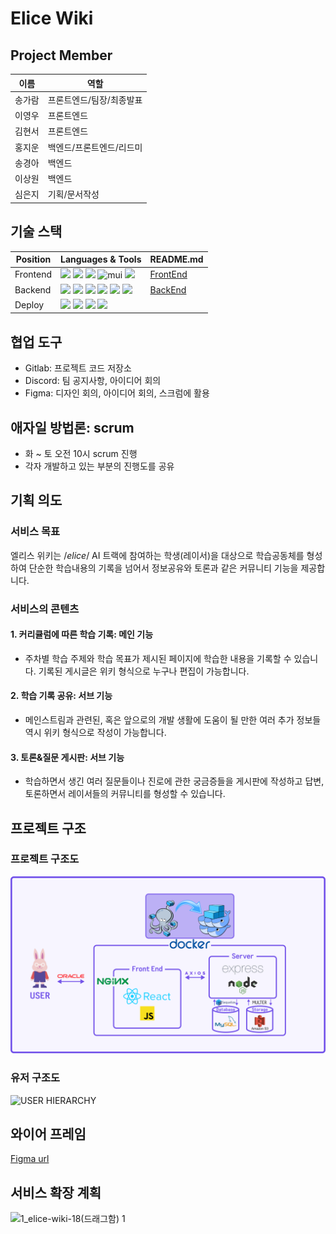 # Elice Wiki

## Project Member

| 이름   | 역할                    |
| ----- | ---------------------- |
| 송가람 | 프론트엔드/팀장/최종발표      |
| 이영우 | 프론트엔드                |
| 김현서 | 프론트엔드                |
| 홍지운 | 백엔드/프론트엔드/리드미     |
| 송경아 | 백엔드                   |
| 이상원 | 백엔드                   |
| 심은지 | 기획/문서작성              |


## 기술 스택

| Position                | Languages & Tools    | README.md |
| ----------------------- | -------------------- | --------- |
| Frontend                | <img src="https://img.shields.io/badge/javascript-F7DF1E?style=for-the-badge&logo=javascript&logoColor=black"> <img src="https://img.shields.io/badge/react-61DAFB?style=for-the-badge&logo=react&logoColor=black"> <img src="https://img.shields.io/badge/react query-FF4154?style=for-the-badge&logo=react query&logoColor=white"> <img alt="mui" src="https://img.shields.io/badge/mui-007FFF?style=for-the-badge&logo=mui&logoColor=white"> <img src="https://img.shields.io/badge/styled components-DB7093?style=for-the-badge&logo=styled-components&logoColor=white"/>| [FrontEnd]() |
| Backend                 | <img src="https://img.shields.io/badge/node.js-339933?style=for-the-badge&logo=Node.js&logoColor=white"> <img src="https://img.shields.io/badge/express-000000?style=for-the-badge&logo=express&logoColor=white"> <img src="https://img.shields.io/badge/mysql-4479A1?style=for-the-badge&logo=mysql&logoColor=white"> <img src="https://img.shields.io/badge/sequelize-52B0E7?logo=sequelize&logoColor=white&style=for-the-badge"> <img src="https://img.shields.io/badge/aws-232F3E?style=for-the-badge&logo=amazonaws&logoColor=white"> <img src="https://img.shields.io/badge/swagger-85EA2D?style=for-the-badge&logo=swagger&logoColor=black">| [BackEnd](https://github.com/songgaram/elice-wiki-upgrade/tree/master/back#readme) |
| Deploy                  | <img src="https://img.shields.io/badge/docker-2496ED?style=for-the-badge&logo=docker&logoColor=white"> <img src="https://img.shields.io/badge/nginx-009639?style=for-the-badge&logo=nginx&logoColor=white"> <img src="https://img.shields.io/badge/ubuntu-E95420?style=for-the-badge&logo=ubuntu&logoColor=white"> <img src="https://img.shields.io/badge/ORACLE-F80000?style=for-the-badge&logo=oracle&logoColor=white"/>| |


## 협업 도구

-   Gitlab: 프로젝트 코드 저장소
-   Discord: 팀 공지사항, 아이디어 회의
-   Figma: 디자인 회의, 아이디어 회의, 스크럼에 활용

## 애자일 방법론: scrum

-   화 ~ 토 오전 10시 scrum 진행
-   각자 개발하고 있는 부분의 진행도를 공유

## 기획 의도

### 서비스 목표

엘리스 위키는 /*elice*/ AI 트랙에 참여하는 학생(레이서)을 대상으로 학습공동체를 형성하여 단순한 학습내용의 기록을 넘어서 정보공유와 토론과 같은 커뮤니티 기능을 제공합니다.

### 서비스의 콘텐츠

#### 1. 커리큘럼에 따른 학습 기록: 메인 기능

- 주차별 학습 주제와 학습 목표가 제시된 페이지에 학습한 내용을 기록할 수 있습니다. 기록된 게시글은 위키 형식으로 누구나 편집이 가능합니다.

#### 2. 학습 기록 공유: 서브 기능

- 메인스트림과 관련된, 혹은 앞으로의 개발 생활에 도움이 될 만한 여러 추가 정보들 역시 위키 형식으로 작성이 가능합니다.

#### 3. 토론&질문 게시판: 서브 기능

- 학습하면서 생긴 여러 질문들이나 진로에 관한 궁금증들을 게시판에 작성하고 답변, 토론하면서 레이서들의 커뮤니티를 형성할 수 있습니다.

## 프로젝트 구조

### 프로젝트 구조도
<img src="front/src/assets/images/Group 1.png">

### 유저 구조도
![USER HIERARCHY](https://user-images.githubusercontent.com/95666311/187865424-cef5d446-e144-4d31-b6a7-0b51006f7c50.png)

## 와이어 프레임

[Figma url](https://www.figma.com/file/hCYF8WdrbhzaKcjvuZxm9p/%EB%AF%B8%EB%8B%88-%ED%94%84%EB%A1%9C%EC%A0%9D%ED%8A%B8-UI%2C-Flow?node-id=32%3A6)

## 서비스 확장 계획
![1_elice-wiki-18(드래그함) 1](https://user-images.githubusercontent.com/95666311/187868355-a43366b2-6981-4bb2-84e3-bd7702ed25ac.png)


